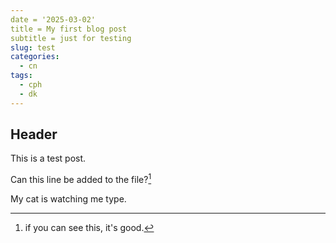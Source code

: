 ```yaml
---
date = '2025-03-02'
title = My first blog post
subtitle = just for testing
slug: test
categories:
  - cn
tags:
  - cph
  - dk
---
```


## Header

This is a test post.

Can this line be added to the file?[^1]
[^1]: if you can see this, it's good.

My cat is watching me type.